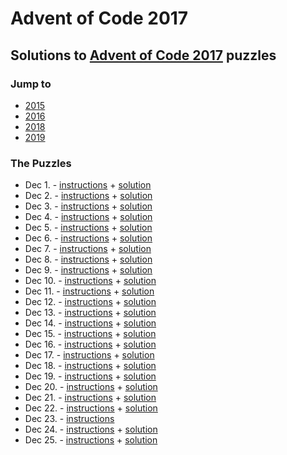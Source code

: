 # Advent of Code 2017

## Solutions to [Advent of Code 2017](https://adventofcode.com/2017/) puzzles

### Jump to
- [2015](https://github.com/SSteve/AdventOfCode/tree/master/Advent2015)
- [2016](https://github.com/SSteve/AdventOfCode/tree/master/Advent2016)
- [2018](https://github.com/SSteve/AdventOfCode/tree/master/Advent2018)
- [2019](https://github.com/SSteve/AdventOfCode/tree/master/Advent2019)

### The Puzzles
- Dec 1. - [instructions](http://adventofcode.com/2017/day/1) + [solution](./1.py)
- Dec 2. - [instructions](http://adventofcode.com/2017/day/2) + [solution](./2.py)
- Dec 3. - [instructions](http://adventofcode.com/2017/day/3) + [solution](./3.py)
- Dec 4. - [instructions](http://adventofcode.com/2017/day/4) + [solution](./4.py)
- Dec 5. - [instructions](http://adventofcode.com/2017/day/5) + [solution](./5.py)
- Dec 6. - [instructions](http://adventofcode.com/2017/day/6) + [solution](./6.py)
- Dec 7. - [instructions](http://adventofcode.com/2017/day/7) + [solution](./7.py)
- Dec 8. - [instructions](http://adventofcode.com/2017/day/8) + [solution](./8.py)
- Dec 9. - [instructions](http://adventofcode.com/2017/day/9) + [solution](./9.py)
- Dec 10. - [instructions](http://adventofcode.com/2017/day/10) + [solution](./10.py)
- Dec 11. - [instructions](http://adventofcode.com/2017/day/11) + [solution](./11.py)
- Dec 12. - [instructions](http://adventofcode.com/2017/day/12) + [solution](./12.py)
- Dec 13. - [instructions](http://adventofcode.com/2017/day/13) + [solution](./13.py)
- Dec 14. - [instructions](http://adventofcode.com/2017/day/14) + [solution](./14.py)
- Dec 15. - [instructions](http://adventofcode.com/2017/day/15) + [solution](./15.py)
- Dec 16. - [instructions](http://adventofcode.com/2017/day/16) + [solution](./16.py)
- Dec 17. - [instructions](http://adventofcode.com/2017/day/17) + [solution](./17.py)
- Dec 18. - [instructions](http://adventofcode.com/2017/day/18) + [solution](./18.py)
- Dec 19. - [instructions](http://adventofcode.com/2017/day/19) + [solution](./19.py)
- Dec 20. - [instructions](http://adventofcode.com/2017/day/20) + [solution](./20.py)
- Dec 21. - [instructions](http://adventofcode.com/2017/day/21) + [solution](./21.py)
- Dec 22. - [instructions](http://adventofcode.com/2017/day/22) + [solution](./22.py)
- Dec 23. - [instructions](http://adventofcode.com/2017/day/23)
- Dec 24. - [instructions](http://adventofcode.com/2017/day/24) + [solution](./24.py)
- Dec 25. - [instructions](http://adventofcode.com/2017/day/25) + [solution](./25.py)
